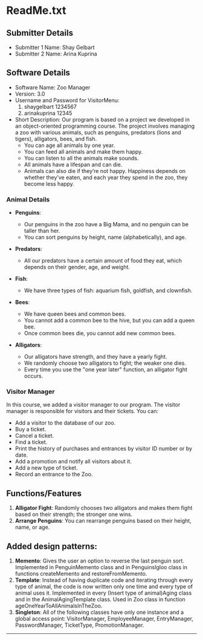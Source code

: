 # ReadMe.txt

## Submitter Details
- Submitter 1 Name: Shay Gelbart
- Submitter 2 Name: Arina Kuprina

## Software Details
- Software Name: Zoo Manager
- Version: 3.0
- Username and Password for VisitorMenu:
	1. shaygelbart	1234567
	2. arinakuprina	12345
- Short Description:
Our program is based on a project we developed in an object-oriented programming course. The project involves managing a zoo with various animals, such as penguins, predators (lions and tigers), alligators, bees, and fish. 
  - You can age all animals by one year.
  - You can feed all animals and make them happy.
  - You can listen to all the animals make sounds.
  - All animals have a lifespan and can die.
  - Animals can also die if they’re not happy. Happiness depends on whether they’ve eaten, and each year they spend in the zoo, they become less happy.

### Animal Details
- **Penguins**: 
  - Our penguins in the zoo have a Big Mama, and no penguin can be taller than her.
  - You can sort penguins by height, name (alphabetically), and age.
  
- **Predators**:
  - All our predators have a certain amount of food they eat, which depends on their gender, age, and weight.
  
- **Fish**:
  - We have three types of fish: aquarium fish, goldfish, and clownfish.
  
- **Bees**:
  - We have queen bees and common bees.
  - You cannot add a common bee to the hive, but you can add a queen bee.
  - Once common bees die, you cannot add new common bees.
  
- **Alligators**:
  - Our alligators have strength, and they have a yearly fight.
  - We randomly choose two alligators to fight; the weaker one dies.
  - Every time you use the "one year later" function, an alligator fight occurs.

### Visitor Manager
In this course, we added a visitor manager to our program. The visitor manager is responsible for visitors and their tickets. You can:
  - Add a visitor to the database of our zoo.
  - Buy a ticket.
  - Cancel a ticket.
  - Find a ticket.
  - Print the history of purchases and entrances by visitor ID number or by date.
  - Add a promotion and notify all visitors about it.
  - Add a new type of ticket.
  - Record an entrance to the Zoo.

## Functions/Features
1. **Alligator Fight**: Randomly chooses two alligators and makes them fight based on their strength; the stronger one wins.
2. **Arrange Penguins**: You can rearrange penguins based on their height, name, or age.


## Added design patterns:
1. **Memento**: Gives the user an option to reverse the last penguin sort. Implemented in PenguinMemento class and in PenguinsIgloo class in functions createMemento and restoreFromMemento. 
2. **Template**: Instead of having duplicate code and iterating through every type of animal, the code is now written only one time and every type of animal uses it. Implemented in every (Insert type of animal)Aging class and in the AnimalAgingTemplate class. Used in Zoo class in function ageOneYearToAllAnimalsInTheZoo.
3. **Singleton**: All of the following classes have only one instance and a global access point: VisitorManager, EmployeeManager, EntryManager, PasswordManager, TicketType, PromotionManager.
---
